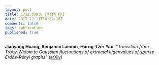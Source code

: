 ```yaml
---
layout: post
title: 1712.03936 [math.PR]
date: 2017-12-11T18:32:18Z
comments: false
tags: publication
published: true
---
```


<b>Jiaoyang Huang</b>, <b>Benjamin Landon</b>, <b>Horng-Tzer Yau</b>, "<i>Transition from Tracy-Widom to Gaussian fluctuations of extremal  eigenvalues of sparse Erdős-Rényi graphs</i>" ([arXiv](http://arxiv.org/abs/1712.03936v1))

